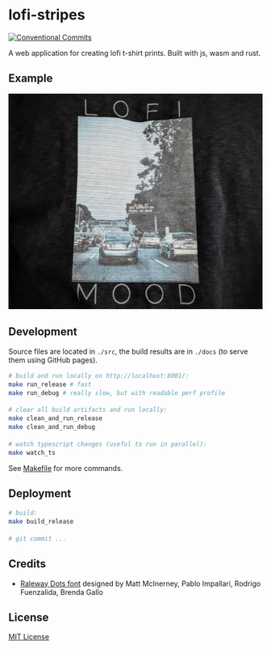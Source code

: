 # lofi-stripes

[![Conventional Commits](https://img.shields.io/badge/Conventional%20Commits-1.0.0-green.svg)](https://conventionalcommits.org)

A web application for creating lofi t-shirt prints.
Built with js, wasm and rust.

## Example

![photo that shows a t-shirt with a print created in the app](./docs/data/demo.jpeg)

## Development

Source files are located in `./src`, the build results are in `./docs`
(to serve them using GitHub pages).

```bash
# build and run locally on http://localhost:8001/:
make run_release # fast
make run_debug # really slow, but with readable perf profile

# clear all build artifacts and run locally:
make clean_and_run_release
make clean_and_run_debug

# watch typescript changes (useful to run in parallel):
make watch_ts
```

See [Makefile](./Makefile) for more commands.

## Deployment

```bash
# build:
make build_release

# git commit ...
```

## Credits

- [Raleway Dots font](https://fonts.google.com/specimen/Raleway+Dots/about?query=raleway+dots) designed by Matt McInerney, Pablo Impallari, Rodrigo Fuenzalida, Brenda Gallo

## License

[MIT License](./LICENSE)
